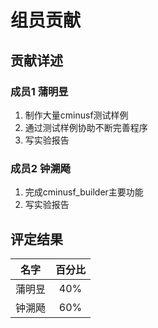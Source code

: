 # 组员贡献

## 贡献详述

### 成员1 蒲明昱

1. 制作大量cminusf测试样例
2. 通过测试样例协助不断完善程序
3. 写实验报告

### 成员2 钟溯飏

1. 完成cminusf_builder主要功能
2. 写实验报告

## 评定结果

|名字|百分比|
|:-:|:-:|
|蒲明昱|40%|
|钟溯飏|60%|


